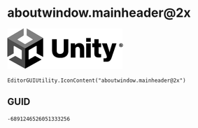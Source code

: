# aboutwindow.mainheader@2x
![](/img/aboutwindow.mainheader@2x.png)

``` CSharp
EditorGUIUtility.IconContent("aboutwindow.mainheader@2x")
```
## GUID
```
-6891246526051333256
```
